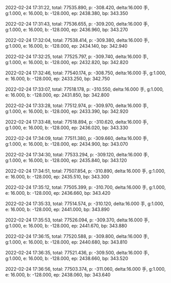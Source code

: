 2022-02-24 17:31:22, total: 77535.890, p: -308.420, delta:16.000 手, g:1.000, e: 16.000, b: -128.000, ep: 2438.380, bp: 343.350

2022-02-24 17:31:43, total: 77536.655, p: -309.200, delta:16.000 手, g:1.000, e: 16.000, b: -128.000, ep: 2436.960, bp: 343.270

2022-02-24 17:32:04, total: 77538.414, p: -309.380, delta:16.000 手, g:1.000, e: 16.000, b: -128.000, ep: 2434.140, bp: 342.940

2022-02-24 17:32:25, total: 77525.797, p: -309.740, delta:16.000 手, g:1.000, e: 16.000, b: -128.000, ep: 2432.820, bp: 342.820

2022-02-24 17:32:46, total: 77540.174, p: -308.750, delta:16.000 手, g:1.000, e: 16.000, b: -128.000, ep: 2433.250, bp: 342.750

2022-02-24 17:33:07, total: 77518.178, p: -310.550, delta:16.000 手, g:1.000, e: 16.000, b: -128.000, ep: 2431.850, bp: 342.800

2022-02-24 17:33:28, total: 77512.974, p: -309.970, delta:16.000 手, g:1.000, e: 16.000, b: -128.000, ep: 2433.390, bp: 342.920

2022-02-24 17:33:48, total: 77518.894, p: -310.620, delta:16.000 手, g:1.000, e: 16.000, b: -128.000, ep: 2436.020, bp: 343.330

2022-02-24 17:34:09, total: 77511.380, p: -309.660, delta:16.000 手, g:1.000, e: 16.000, b: -128.000, ep: 2434.900, bp: 343.070

2022-02-24 17:34:30, total: 77533.294, p: -309.120, delta:16.000 手, g:1.000, e: 16.000, b: -128.000, ep: 2435.840, bp: 343.120

2022-02-24 17:34:51, total: 77507.854, p: -310.890, delta:16.000 手, g:1.000, e: 16.000, b: -128.000, ep: 2435.510, bp: 343.300

2022-02-24 17:35:12, total: 77505.399, p: -310.700, delta:16.000 手, g:1.000, e: 16.000, b: -128.000, ep: 2436.660, bp: 343.420

2022-02-24 17:35:33, total: 77514.574, p: -310.120, delta:16.000 手, g:1.000, e: 16.000, b: -128.000, ep: 2441.000, bp: 343.890

2022-02-24 17:35:53, total: 77526.094, p: -309.370, delta:16.000 手, g:1.000, e: 16.000, b: -128.000, ep: 2441.670, bp: 343.880

2022-02-24 17:36:15, total: 77520.588, p: -309.800, delta:16.000 手, g:1.000, e: 16.000, b: -128.000, ep: 2440.680, bp: 343.810

2022-02-24 17:36:35, total: 77521.436, p: -309.500, delta:16.000 手, g:1.000, e: 16.000, b: -128.000, ep: 2438.660, bp: 343.520

2022-02-24 17:36:56, total: 77503.374, p: -311.060, delta:16.000 手, g:1.000, e: 16.000, b: -128.000, ep: 2438.060, bp: 343.640